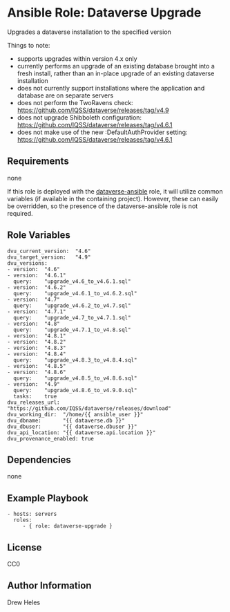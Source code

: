 Ansible Role: Dataverse Upgrade
=========

Upgrades a dataverse installation to the specified version

Things to note:
* supports upgrades within version 4.x only
* currently performs an upgrade of an existing database brought into a fresh install, rather than an in-place upgrade of an existing dataverse installation
* does not currently support installations where the application and database are on separate servers
* does not perform the TwoRavens check: https://github.com/IQSS/dataverse/releases/tag/v4.9
* does not upgrade Shibboleth configuration: https://github.com/IQSS/dataverse/releases/tag/v4.6.1
* does not make use of the new :DefaultAuthProvider setting: https://github.com/IQSS/dataverse/releases/tag/v4.6.1


Requirements
------------

none

If this role is deployed with the [dataverse-ansible](https://github.com/IQSS/dataverse-ansible) role, it will utilize common variables (if available in the containing project). However, these can easily be overridden, so the presence of the dataverse-ansible role is not required.


Role Variables
--------------

    dvu_current_version:  "4.6"
    dvu_target_version:   "4.9"
    dvu_versions:
    - version:  "4.6"
    - version:  "4.6.1"
      query:    "upgrade_v4.6_to_v4.6.1.sql"
    - version:  "4.6.2"
      query:    "upgrade_v4.6.1_to_v4.6.2.sql"
    - version:  "4.7"
      query:    "upgrade_v4.6.2_to_v4.7.sql"
    - version:  "4.7.1"
      query:    "upgrade_v4.7_to_v4.7.1.sql"
    - version:  "4.8"
      query:    "upgrade_v4.7.1_to_v4.8.sql"
    - version:  "4.8.1"
    - version:  "4.8.2"
    - version:  "4.8.3"
    - version:  "4.8.4"
      query:    "upgrade_v4.8.3_to_v4.8.4.sql"
    - version:  "4.8.5"
    - version:  "4.8.6"
      query:    "upgrade_v4.8.5_to_v4.8.6.sql"
    - version:  "4.9"
      query:    "upgrade_v4.8.6_to_v4.9.0.sql"
      tasks:    true
    dvu_releases_url: "https://github.com/IQSS/dataverse/releases/download"
    dvu_working_dir:  "/home/{{ ansible_user }}"
    dvu_dbname:       "{{ dataverse.db }}"
    dvu_dbuser:       "{{ dataverse.dbuser }}"
    dvu_api_location: "{{ dataverse.api.location }}"
    dvu_provenance_enabled: true


Dependencies
------------

none


Example Playbook
----------------

    - hosts: servers
      roles:
         - { role: dataverse-upgrade }


License
-------

CC0


Author Information
------------------

Drew Heles
